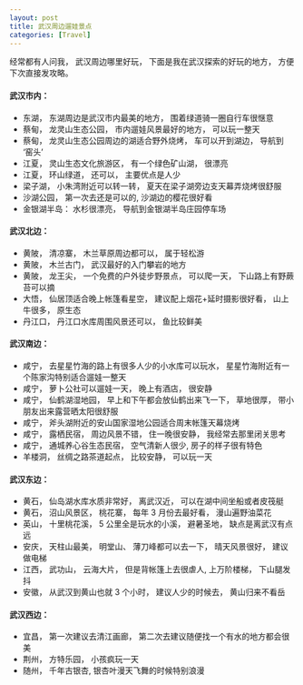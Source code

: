 ```yaml
---
layout: post
title: 武汉周边遛娃景点
categories: [Travel]
---
```


经常都有人问我， 武汉周边哪里好玩， 下面是我在武汉探索的好玩的地方， 方便下次直接发攻略。

#### 武汉市内：
* 东湖， 东湖周边是武汉市内最美的地方， 围着绿道骑一圈自行车很惬意
* 蔡甸， 龙灵山生态公园， 市内遛娃风景最好的地方， 可以玩一整天
* 蔡甸， 龙灵山生态公园周边的湖适合野外烧烤， 车可以开到湖边， 导航到 ‘窑头’
* 江夏， 灵山生态文化旅游区， 有一个绿色矿山湖， 很漂亮
* 江夏， 环山绿道， 还可以， 主要优点是人少
* 梁子湖， 小朱湾附近可以转一转， 夏天在梁子湖旁边支天幕弄烧烤很舒服
* 沙湖公园， 第一次去还是可以的, 沙湖边的樱花很好看
* 金银湖半岛： 水杉很漂亮， 导航到金银湖半岛庄园停车场

#### 武汉北边：
* 黄陂， 清凉寨， 木兰草原周边都可以， 属于轻松游
* 黄陂， 木兰古门， 武汉最好的入门攀岩的地方
* 黄陂， 龙王尖， 一个免费的户外徒步野景点， 可以爬一天， 下山路上有野蕨苔可以摘
* 大悟， 仙居顶适合晚上帐篷看星空， 建议配上烟花+延时摄影很好看， 山上牛很多， 原生态
* 丹江口， 丹江口水库周围风景还可以， 鱼比较鲜美

#### 武汉南边：
* 咸宁， 去星星竹海的路上有很多人少的小水库可以玩水， 星星竹海附近有一个陈家沟特别适合遛娃一整天
* 咸宁， 萝卜公社可以遛娃一天， 晚上有酒店， 很安静
* 咸宁， 仙鹤湖湿地园， 早上和下午都会放仙鹤出来飞一下， 草地很厚， 带小朋友出来露营晒太阳很舒服
* 咸宁， 斧头湖附近的安山国家湿地公园适合周末帐篷天幕烧烤
* 咸宁， 露栖民宿， 周边风景不错， 住一晚很安静， 我经常去那里闭关思考
* 咸宁， 通城养心谷生态民宿， 空气清新人很少, 房子的样子很有特色
* 羊楼洞， 丝绸之路茶道起点， 比较安静， 可以玩一天

#### 武汉东边：
* 黄石， 仙岛湖水库水质非常好， 离武汉近， 可以在湖中间坐船或者皮筏艇
* 黄石， 沼山风景区， 桃花寨， 每年 3 月份去最好看， 漫山遍野油菜花
* 英山， 十里桃花溪， 5 公里全是玩水的小溪， 避暑圣地， 缺点是离武汉有点远
* 安庆， 天柱山最美， 明堂山、 薄刀峰都可以去一下， 晴天风景很好， 建议做电梯
* 江西， 武功山， 云海大片， 但是背帐篷上去很虐人, 上万阶楼梯， 下山腿发抖
* 安徽， 从武汉到黄山也就 3 个小时， 建议人少的时候去， 黄山归来不看岳

#### 武汉西边：
* 宜昌， 第一次建议去清江画廊， 第二次去建议随便找一个有水的地方都会很美
* 荆州， 方特乐园， 小孩疯玩一天
* 随州， 千年古银杏, 银杏叶漫天飞舞的时候特别浪漫
